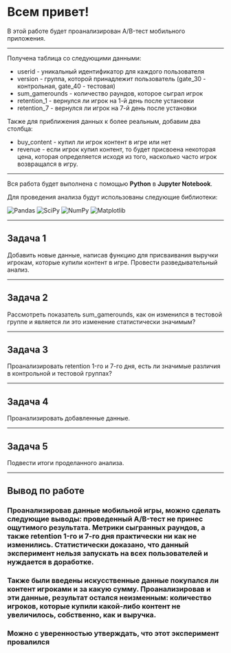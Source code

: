 # Всем привет! 
В этой работе будет проанализирован A/B-тест мобильного приложения.

<hr>

Получена таблица со следующими данными: 
- userid - уникальный идентификатор для каждого пользователя
- version - группа, которой принадлежит пользователь (gate_30 - контрольная, gate_40 - тестовая)
- sum_gamerounds - количество раундов, которое сыграл игрок
- retention_1 - вернулся ли игрок на 1-й день после установки
- retention_7 - вернулся ли игрок на 7-й день после установки

Также для приближения данных к более реальным, добавим два столбца:
- buy_content - купил ли игрок контент в игре или нет
- revenue - если игрок купил контент, то будет присвоена некоторая цена, которая определяется исходя из того, насколько часто игрок возвращался в игру.

<hr>

Вся работа будет выполнена с помощью **Python** в **Jupyter Notebook**. 

Для проведения анализа будут использованы следующие библиотеки:

![Pandas](https://img.shields.io/badge/pandas-%23150458.svg?style=for-the-badge&logo=pandas&logoColor=white)  ![SciPy](https://img.shields.io/badge/SciPy-%230C55A5.svg?style=for-the-badge&logo=scipy&logoColor=%white) 
![NumPy](https://img.shields.io/badge/numpy-%23013243.svg?style=for-the-badge&logo=numpy&logoColor=white)  ![Matplotlib](https://img.shields.io/badge/Matplotlib-%23ffffff.svg?style=for-the-badge&logo=Matplotlib&logoColor=black)

<hr>

## **Задача 1**

Добавить новые данные, написав функцию для присваивания выручки игрокам, которые купили контент в игре. Провести разведывательный анализ.

<hr>

## **Задача 2**

Рассмотреть показатель sum_gamerounds, как он изменился в тестовой группе и является ли это изменение статистически значимым?

<hr>

## **Задача 3**

Проанализировать retention 1-го и 7-го дня, есть ли значимые различия в контрольной и тестовой группах?

<hr>

## **Задача 4**

Проанализировать добавленные данные.

<hr>

## **Задача 5**

Подвести итоги проделанного анализа.

<hr>

## **Вывод по работе**

### Проанализировав данные мобильной игры, можно сделать следующие выводы: проведенный A/B-тест не принес ощутимого результата. Метрики сыгранных раундов, а также retention 1-го и 7-го дня практически ни как не изменились. Статистически доказано, что данный эксперимент нельзя запускать на всех пользователей и нуждается в доработке.
### Также были введены искусственные данные покупался ли контент игроками и за какую сумму. Проанализировав и эти данные, результат остался неизменным: количество игроков, которые купили какой-либо контент не увеличилось, собственно, как и выручка.
### Можно с уверенностью утверждать, что этот эксперимент провалился
